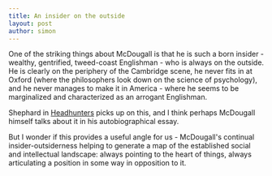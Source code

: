 ```yaml
---
title: An insider on the outside
layout: post
author: simon
---
```

One of the striking things about McDougall is that he is such a born insider - wealthy, gentrified, tweed-coast Englishman - who is always on the outside. He is clearly on the periphery of the Cambridge scene, he never fits in at Oxford (where the philosophers look down on the science of psychology), and he never manages to make it in America - where he seems to be marginalized and characterized as an arrogant Englishman.

Shephard in [Headhunters](http://www.randomhouse.co.uk/editions/headhunters-the-search-for-a-science-of-the-mind/9780099565734) picks up on this, and I think perhaps McDougall himself talks about it in his autobiographical essay.

But I wonder if this provides a useful angle for us - McDougall's continual insider-outsiderness helping to generate a map of the established social and intellectual landscape: always pointing to the heart of things, always articulating a position in some way in opposition to it.
